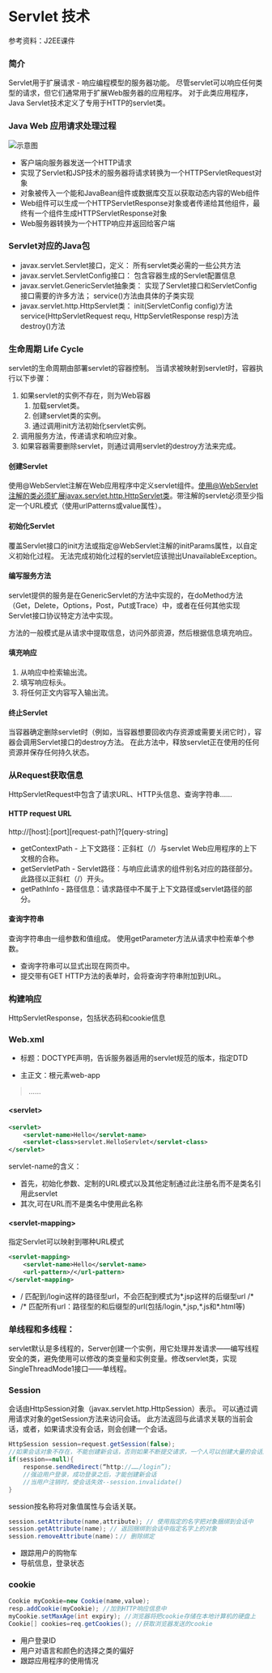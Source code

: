 # Servlet 技术
参考资料：J2EE课件

### 简介
Servlet用于扩展请求 - 响应编程模型的服务器功能。 尽管servlet可以响应任何类型的请求，但它们通常用于扩展Web服务器的应用程序。 对于此类应用程序，Java Servlet技术定义了专用于HTTP的servlet类。

### Java Web 应用请求处理过程
![示意图](https://s1.ax1x.com/2018/12/11/FJO0YQ.png)

* 客户端向服务器发送一个HTTP请求
* 实现了Servlet和JSP技术的服务器将请求转换为一个HTTPServletRequest对象
* 对象被传入一个能和JavaBean组件或数据库交互以获取动态内容的Web组件
* Web组件可以生成一个HTTPServletResponse对象或者传递给其他组件，最终有一个组件生成HTTPServletResponse对象
* Web服务器转换为一个HTTP响应并返回给客户端

### Servlet对应的Java包
* javax.servlet.Servlet接口，定义：
	所有servlet类必需的一些公共方法 
* javax.servlet.ServletConfig接口：
	包含容器生成的Servlet配置信息 
* javax.servlet.GenericServlet抽象类：
	实现了Servlet接口和ServletConfig接口需要的许多方法；
	service()方法由具体的子类实现
* javax.servlet.http.HttpServlet类：
	init(ServletConfig config)方法
	service(HttpServletRequest requ, HttpServletResponse resp)方法
	destroy()方法

### 生命周期 Life Cycle
servlet的生命周期由部署servlet的容器控制。 当请求被映射到servlet时，容器执行以下步骤：
1. 如果servlet的实例不存在，则为Web容器
    1. 加载servlet类。
    2. 创建servlet类的实例。
    3. 通过调用init方法初始化servlet实例。
2. 调用服务方法，传递请求和响应对象。 
3. 如果容器需要删除servlet，则通过调用servlet的destroy方法来完成。

#### 创建Servlet
使用@WebServlet注解在Web应用程序中定义servlet组件。使用@WebServlet注解的类必须扩展javax.servlet.http.HttpServlet类。带注解的servlet必须至少指定一个URL模式（使用urlPatterns或value属性）。

#### 初始化Servlet
覆盖Servlet接口的init方法或指定@WebServlet注解的initParams属性，以自定义初始化过程。 无法完成初始化过程的servlet应该抛出UnavailableException。

#### 编写服务方法
servlet提供的服务是在GenericServlet的方法中实现的，在doMethod方法（Get，Delete，Options，Post，Put或Trace）中，或者在任何其他实现Servlet接口协议特定方法中实现。

方法的一般模式是从请求中提取信息，访问外部资源，然后根据信息填充响应。

#### 填充响应
1. 从响应中检索输出流。
2. 填写响应标头。
3. 将任何正文内容写入输出流。

#### 终止Servlet
当容器确定删除servlet时（例如，当容器想要回收内存资源或需要关闭它时），容器会调用Servlet接口的destroy方法。 在此方法中，释放servlet正在使用的任何资源并保存任何持久状态。

### 从Request获取信息
HttpServletRequest中包含了请求URL、HTTP头信息、查询字符串……

#### HTTP request URL
http://[host]:[port]\[request-path\]?\[query-string\]

* getContextPath - 上下文路径：正斜杠（/）与servlet Web应用程序的上下文根的合称。
* getServletPath - Servlet路径：与响应此请求的组件别名对应的路径部分。 此路径以正斜杠（/）开头。
* getPathInfo - 路径信息：请求路径中不属于上下文路径或servlet路径的部分。

#### 查询字符串
查询字符串由一组参数和值组成。 使用getParameter方法从请求中检索单个参数。

* 查询字符串可以显式出现在网页中。
* 提交带有GET HTTP方法的表单时，会将查询字符串附加到URL。

### 构建响应
HttpServletResponse，包括状态码和cookie信息

### Web.xml
* 标题：DOCTYPE声明，告诉服务器适用的servlet规范的版本，指定DTD
> <!DOCTYPE web-app PUBLIC "-//Sun Microsystems, Inc.//DTD Web Application 2.3//EN" "http://java.sun.com/dtd/web-app_2_3.dtd">

* 主正文：根元素web-app
> <web-app>
> ……
> </web-app>

#### \<servlet\>
```xml
<servlet>
	<servlet-name>Hello</servlet-name>
	<servlet-class>servlet.HelloServlet</servlet-class>
</servlet>
```
servlet-name的含义：
* 首先，初始化参数、定制的URL模式以及其他定制通过此注册名而不是类名引用此servlet
* 其次,可在URL而不是类名中使用此名称

#### \<servlet-mapping\>
指定Servlet可以映射到哪种URL模式
```xml
<servlet-mapping>
	<servlet-name>Hello</servlet-name>
	<url-pattern>/</url-pattern>
</servlet-mapping>
```
* / 匹配到/login这样的路径型url，不会匹配到模式为\*.jsp这样的后缀型url /\*
* /\* 匹配所有url：路径型的和后缀型的url(包括/login,\*.jsp,\*.js和\*.html等)

### 单线程和多线程：
servlet默认是多线程的，Server创建一个实例，用它处理并发请求——编写线程安全的类，避免使用可以修改的类变量和实例变量。修改servlet类，实现SingleThreadMode1接口——单线程。

### Session
会话由HttpSession对象（javax.servlet.http.HttpSession）表示。 可以通过调用请求对象的getSession方法来访问会话。 此方法返回与此请求关联的当前会话，或者，如果请求没有会话，则会创建一个会话。
```java
HttpSession session=request.getSession(false);
//如果会话对象不存在，不能创建新会话，否则如果不断提交请求，一个人可以创建大量的会话对象，会耗尽服务器上的内存资源。
if(session==null){
    response.sendRedirect(“http://……/login”);
    //强迫用户登录，成功登录之后，才能创建新会话
    //当用户注销时，使会话失效--session.invalidate()
} 
```
session按名称将对象值属性与会话关联。
```java
session.setAttribute(name,attribute); // 使用指定的名字把对象捆绑到会话中
session.getAttribute(name); // 返回捆绑到会话中指定名字上的对象
session.removeAttribute(name)：// 删除绑定
```
* 跟踪用户的购物车
* 导航信息，登录状态

### cookie
```java
Cookie myCookie=new Cookie(name,value);
resp.addCookie(myCookie); //加到HTTP响应信息中
myCookie.setMaxAge(int expiry); //浏览器将把cookie存储在本地计算机的硬盘上
Cookie[] cookies=req.getCookies(); //获取浏览器发送的cookie
```
* 用户登录ID
* 用户对语言和颜色的选择之类的偏好
* 跟踪应用程序的使用情况

